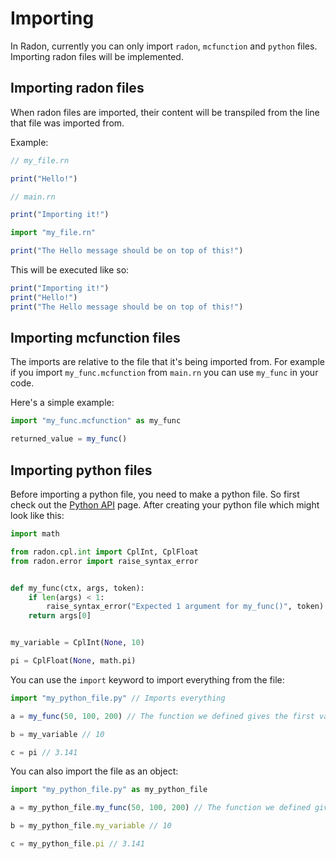# Importing

In Radon, currently you can only import `radon`, `mcfunction` and `python` files. Importing radon files will be implemented.

## Importing radon files

When radon files are imported, their content will be transpiled from the line that file was imported from.

Example:

```js
// my_file.rn

print("Hello!")
```

```js
// main.rn

print("Importing it!")

import "my_file.rn"

print("The Hello message should be on top of this!")
```

This will be executed like so:

```js
print("Importing it!")
print("Hello!")
print("The Hello message should be on top of this!")
```

## Importing mcfunction files

The imports are relative to the file that it's being imported from. For example if you import `my_func.mcfunction`
from `main.rn` you can use `my_func` in your code.

Here's a simple example:

```js
import "my_func.mcfunction" as my_func

returned_value = my_func()
```

## Importing python files

Before importing a python file, you need to make a python file. So first check out the [Python API](./python_api.md)
page. After creating your python file which might look like this:

```python
import math

from radon.cpl.int import CplInt, CplFloat
from radon.error import raise_syntax_error


def my_func(ctx, args, token):
    if len(args) < 1:
        raise_syntax_error("Expected 1 argument for my_func()", token)
    return args[0]


my_variable = CplInt(None, 10)

pi = CplFloat(None, math.pi)
```

You can use the `import` keyword to import everything from the file:

```js
import "my_python_file.py" // Imports everything

a = my_func(50, 100, 200) // The function we defined gives the first value which is 50

b = my_variable // 10

c = pi // 3.141
```

You can also import the file as an object:

```js
import "my_python_file.py" as my_python_file

a = my_python_file.my_func(50, 100, 200) // The function we defined gives the first value which is 50

b = my_python_file.my_variable // 10

c = my_python_file.pi // 3.141
```